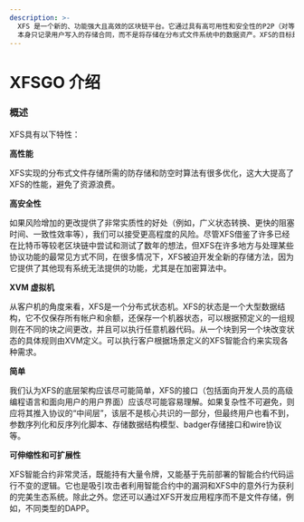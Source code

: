 ```yaml
---
description: >-
  XFS 是一个新的、功能强大且高效的区块链平台。它通过具有高可用性和安全性的P2P（对等）网络在internet上存储文件，但是 XFS
  本身只记录用户写入的存储合同，而不是将存储在分布式文件系统中的数据资产。XFS的目标是协议的多种实现，以保证XFS网络的安全性和弹性。
---
```


# XFSGO 介绍

### 概述

XFS具有以下特性：

**高性能**

XFS实现的分布式文件存储所需的防存储和防空时算法有很多优化，这大大提高了XFS的性能，避免了资源浪费。

**高安全性**

如果风险增加的更改提供了非常实质性的好处（例如，广义状态转换、更快的阻塞时间、一致性效率等），我们可以接受更高程度的风险。尽管XFS借鉴了许多已经在比特币等较老区块链中尝试和测试了数年的想法，但XFS在许多地方与处理某些协议功能的最常见方式不同，在很多情况下，XFS被迫开发全新的存储方法，因为它提供了其他现有系统无法提供的功能，尤其是在加密算法中。

**XVM 虚拟机**

从客户机的角度来看，XFS是一个分布式状态机。XFS的状态是一个大型数据结构，它不仅保存所有帐户和余额，还保存一个机器状态，可以根据预定义的一组规则在不同的块之间更改，并且可以执行任意机器代码。从一个块到另一个块改变状态的具体规则由XVM定义。可以执行客户根据场景定义的XFS智能合约来实现各种需求。

**简单**

我们认为XFS的底层架构应该尽可能简单，XFS的接口（包括面向开发人员的高级编程语言和面向用户的用户界面）应该尽可能容易理解。如果复杂性不可避免，则应将其推入协议的“中间层”，该层不是核心共识的一部分，但最终用户也看不到，参数序列化和反序列化脚本、存储数据结构模型、badger存储接口和wire协议等。

**可伸缩性和可扩展性**

XFS智能合约非常灵活，既能持有大量令牌，又能基于先前部署的智能合约代码运行不变的逻辑。它也是吸引攻击者利用智能合约中的漏洞和XFS中的意外行为获利的完美生态系统。除此之外。您还可以通过XFS开发应用程序而不是文件存储，例如，不同类型的DAPP。

